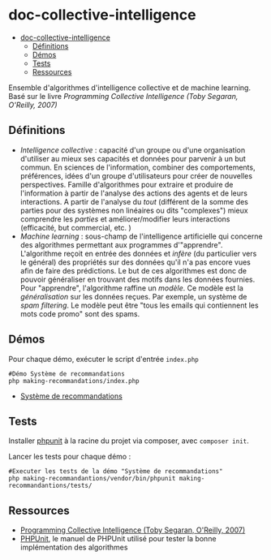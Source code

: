 # doc-collective-intelligence

- [doc-collective-intelligence](#doc-collective-intelligence)
  - [Définitions](#définitions)
  - [Démos](#démos)
  - [Tests](#tests)
  - [Ressources](#ressources)


Ensemble d'algorithmes d'intelligence collective et de machine learning. Basé sur le livre *Programming Collective Intelligence (Toby Segaran, O'Reilly, 2007)*

## Définitions

- *Intelligence collective* : capacité d'un groupe ou d'une organisation d'utiliser au mieux ses capacités et données pour parvenir à un but commun. En sciences de l'information, combiner des comportements, préférences, idées d'un groupe d'utilisateurs pour créer de nouvelles perspectives. Famille d'algorithmes pour extraire et produire de l'information à partir de l'analyse des actions des agents et de leurs interactions. A partir de l'analyse du *tout* (différent de la somme des parties pour des systèmes non linéaires ou dits "complexes") mieux comprendre les *parties* et améliorer/modifier leurs interactions (efficacité, but commercial, etc. )
- *Machine learning* : sous-champ de l'intelligence artificielle qui concerne des algorithmes permettant aux programmes d'"apprendre". L'algorithme reçoit en entrée des données et *infère* (du particulier vers le général) des propriétés sur des données qu'il n'a pas encore vues afin de faire des prédictions. Le but de ces algorithmes est donc de pouvoir généraliser en trouvant des motifs dans les données fournies. Pour "apprendre", l'algorithme raffine un *modèle*. Ce modèle est la *généralisation* sur les données reçues. Par exemple, un système de *spam filtering*. Le modèle peut être "tous les emails qui contiennent les mots code promo" sont des spams.

## Démos

Pour chaque démo, exécuter le script d'entrée `index.php`

~~~
#Démo Système de recommandations
php making-recommandations/index.php
~~~

- [Système de recommandations](./making-recommandantions/index.php)

## Tests

Installer [phpunit](https://phpunit.de/getting-started/phpunit-10.html) à la racine du projet via composer, avec `composer init`. 

Lancer les tests pour chaque démo :

~~~
#Executer les tests de la démo "Système de recommandations"
php making-recommandantions/vendor/bin/phpunit making-recommandantions/tests/
~~~

## Ressources

- [Programming Collective Intelligence (Toby Segaran, O'Reilly, 2007)](https://learning.oreilly.com/library/view/programming-collective-intelligence/9780596529321/)
- [PHPUnit](https://docs.phpunit.de/en/10.2/index.html), le manuel de PHPUnit utilisé pour tester la bonne implémentation des algorithmes